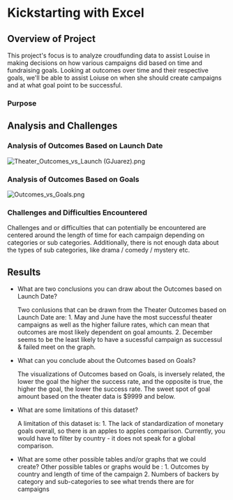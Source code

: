 # Kickstarting with Excel

## Overview of Project
   This project's focus is to analyze croudfunding data to assist Louise in making decisions on how various campaigns did based on time and fundraising goals.  Looking at outcomes over time and their respective goals, we'll be able to assist Loiuse on when she should create campaigns and at what goal point to be successful.

### Purpose

## Analysis and Challenges

### Analysis of Outcomes Based on Launch Date
![Theater_Outcomes_vs_Launch (GJuarez).png](Kickstarter_Resources_Images)

### Analysis of Outcomes Based on Goals
![Outcomes_vs_Goals.png](Kickstarter_Resources_Images)

### Challenges and Difficulties Encountered
   Challenges and or difficulties that can potentially be encountered are centered around the length of time for each campaign depending on categories or sub categories.  Additionally, there is not enough data about the types of sub categories, like drama / comedy / mystery etc.

## Results
- What are two conclusions you can draw about the Outcomes based on Launch Date?

   Two conlusions that can be drawn from the Theater Outcomes based on Launch Date are:
       1.  May and June have the most successful theater campaigns as well as the higher failure rates, which can mean that outcomes are most likely dependent on                  goal amounts.
       2.  December seems to be the least likely to have a sucessful campaign as successul & failed meet on the graph.

- What can you conclude about the Outcomes based on Goals?

     The visualizations of Outcomes based on Goals, is inversely related, the lower the goal the higher the success rate, and the opposite is true, the higher the          goal, the lower the success rate.  The sweet spot of goal amount based on the theater data is $9999 and below.
     
- What are some limitations of this dataset?

     A limitation of this dataset is:
        1. The lack of standardization of monetary goals overall, so there is an apples to apples comparison.  Currently, you would have to filter by country - it                does not speak for a global comparison.

- What are some other possible tables and/or graphs that we could create?
      Other possible tables or graphs would be :
         1. Outcomes by country and length of time of the campaign
         2. Numbers of backers by category and sub-categories to see what trends there are for campaigns
